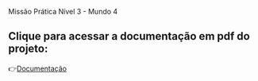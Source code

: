 Missão Prática Nível 3 - Mundo 4

## Clique para acessar a documentação em pdf do projeto:
👉[Documentação](documentacao.pdf)
